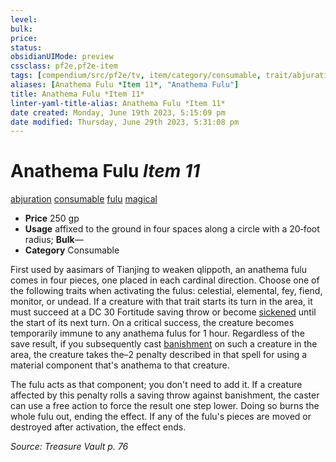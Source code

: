 ```yaml
---
level:
bulk:
price:
status:
obsidianUIMode: preview
cssclass: pf2e,pf2e-item
tags: [compendium/src/pf2e/tv, item/category/consumable, trait/abjuration, trait/consumable, trait/fulu, trait/magical]
aliases: [Anathema Fulu *Item 11*, "Anathema Fulu"]
title: Anathema Fulu *Item 11*
linter-yaml-title-alias: Anathema Fulu *Item 11*
date created: Monday, June 19th 2023, 5:15:09 pm
date modified: Thursday, June 29th 2023, 5:31:08 pm
---
```


# Anathema Fulu *Item 11*

[abjuration](rules/traits/abjuration.md) [consumable](rules/traits/consumable.md) [fulu](rules/traits/fulu-som.md) [magical](rules/traits/magical.md)  

- **Price** 250 gp
- **Usage** affixed to the ground in four spaces along a circle with a 20‑foot radius; **Bulk**—
- **Category** Consumable

First used by aasimars of Tianjing to weaken qlippoth, an anathema fulu comes in four pieces, one placed in each cardinal direction. Choose one of the following traits when activating the fulus: celestial, elemental, fey, fiend, monitor, or undead. If a creature with that trait starts its turn in the area, it must succeed at a DC 30 Fortitude saving throw or become [sickened](rules/conditions.md#Sickened) until the start of its next turn. On a critical success, the creature becomes temporarily immune to any anathema fulus for 1 hour. Regardless of the save result, if you subsequently cast [banishment](compendium/spells/banishment.md) on such a creature in the area, the creature takes the–2 penalty described in that spell for using a material component that's anathema to that creature.

The fulu acts as that component; you don't need to add it. If a creature affected by this penalty rolls a saving throw against banishment, the caster can use a free action to force the result one step lower. Doing so burns the whole fulu out, ending the effect. If any of the fulu's pieces are moved or destroyed after activation, the effect ends.

*Source: Treasure Vault p. 76*

